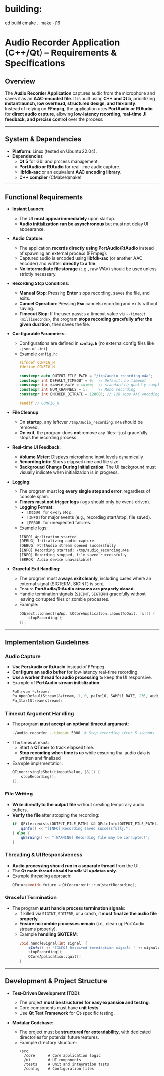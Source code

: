 # building:
cd build
cmake ..
make -j16


# **Audio Recorder Application (C++/Qt) – Requirements & Specifications**

## **Overview**
The **Audio Recorder Application** captures audio from the microphone and saves it as an **AAC-encoded file**. It is built using **C++ and Qt 5**, prioritizing **instant launch, low overhead, structured design, and flexibility**.  
Instead of relying on **FFmpeg**, the application uses **PortAudio or RtAudio** for **direct audio capture**, allowing **low-latency recording, real-time UI feedback, and precise control** over the process.

---

## **System & Dependencies**

- **Platform**: Linux (tested on Ubuntu 22.04).
- **Dependencies**:
    - **Qt 5** for GUI and process management.
    - **PortAudio or RtAudio** for real-time audio capture.
    - **libfdk-aac** or an equivalent **AAC encoding library**.
    - **C++ compiler** (CMake/qmake).

---

## **Functional Requirements**

- **Instant Launch**:
    - The UI **must appear immediately** upon startup.
    - **Audio initialization can be asynchronous** but must not delay UI appearance.

- **Audio Capture**:
    - The application **records directly using PortAudio/RtAudio** instead of spawning an external process (FFmpeg).
    - Captured audio is encoded using **libfdk-aac** (or another AAC encoder) and written **directly to a file**.
    - **No intermediate file storage** (e.g., raw WAV) should be used unless strictly necessary.

- **Recording Stop Conditions**:
    - **Manual Stop**: Pressing **Enter** stops recording, saves the file, and exits.
    - **Cancel Operation**: Pressing **Esc** cancels recording and exits without saving.
    - **Timeout Stop**: If the user passes a timeout value via `--timeout <milliseconds>`, the program **stops recording gracefully after the given duration**, then saves the file.

- **Configurable Parameters**:
    - Configurations are defined in **`config.h`** (no external config files like `.json` or `.ini`).
    - Example `config.h`:
      ```cpp
      #ifndef CONFIG_H
      #define CONFIG_H
  
      constexpr auto OUTPUT_FILE_PATH = "/tmp/audio_recording.m4a";
      constexpr int DEFAULT_TIMEOUT = 0;  // Default: no timeout
      constexpr int SAMPLE_RATE = 44100;  // Standard CD-quality sample rate
      constexpr int NUM_CHANNELS = 1;     // Mono recording
      constexpr int ENCODER_BITRATE = 128000; // 128 kbps AAC encoding
  
      #endif // CONFIG_H
      ```

- **File Cleanup**:
    - On **startup**, any leftover `/tmp/audio_recording.m4a` should be removed.
    - **On exit**, the program does **not** remove any files—just gracefully stops the recording process.

- **Real-time UI Feedback**:
    - **Volume Meter**: Displays microphone input levels dynamically.
    - **Recording Info**: Shows elapsed time and file size.
    - **Background Change During Initialization**: The UI background must visually indicate when initialization is in progress.

- **Logging**:
    - The program must **log every single step and error**, regardless of console spam.
    - **Timers must not trigger logs** (logs should only be event-driven).
    - **Logging Format**:
        - `[DEBUG]` for every step.
        - `[INFO]` for major events (e.g., recording start/stop, file saved).
        - `[ERROR]` for unexpected failures.
    - Example logs:
      ```bash
      [INFO] Application started  
      [DEBUG] Initializing audio capture  
      [DEBUG] PortAudio stream opened successfully  
      [INFO] Recording started: /tmp/audio_recording.m4a  
      [INFO] Recording stopped, file saved successfully  
      [ERROR] Audio device unavailable!  
      ```

- **Graceful Exit Handling**:
    - The program must **always exit cleanly**, including cases where an external signal (SIGTERM, SIGINT) is sent.
    - Ensure **PortAudio/RtAudio streams are properly closed**.
    - Handle termination signals (`SIGINT`, `SIGTERM`) gracefully without leaving corrupted files or zombie processes.
    - Example:
      ```cpp
      QObject::connect(qApp, &QCoreApplication::aboutToQuit, [&]() {
          stopRecording();
      });
      ```

---

## **Implementation Guidelines**

### **Audio Capture**
- **Use PortAudio or RtAudio** instead of FFmpeg.
- **Configure an audio buffer** for low-latency real-time recording.
- **Use a worker thread for audio processing** to keep the UI responsive.
- Example of **PortAudio stream initialization**:
  ```cpp
  PaStream *stream;
  Pa_OpenDefaultStream(&stream, 1, 0, paInt16, SAMPLE_RATE, 256, audioCallback, nullptr);
  Pa_StartStream(stream);
  ```

### **Timeout Argument Handling**
- The program **must accept an optional timeout argument**:
  ```bash
  ./audio_recorder --timeout 5000  # Stop recording after 5 seconds
  ```
- The timeout must:
    - Start a **QTimer** to track elapsed time.
    - **Stop recording when time is up** while ensuring that audio data is written and finalized.
- Example implementation:
  ```cpp
  QTimer::singleShot(timeoutValue, [&]() {
      stopRecording();
  });
  ```

### **File Writing**
- **Write directly to the output file** without creating temporary audio buffers.
- **Verify the file** after stopping the recording:
  ```cpp
  if (QFile::exists(OUTPUT_FILE_PATH) && QFileInfo(OUTPUT_FILE_PATH).size() > 0) {
      qInfo() << "[INFO] Recording saved successfully.";
  } else {
      qWarning() << "[WARNING] Recording file may be corrupted!";
  }
  ```

### **Threading & UI Responsiveness**
- **Audio processing should run in a separate thread** from the UI.
- The **Qt main thread should handle UI updates only**.
- Example threading approach:
  ```cpp
  QFuture<void> future = QtConcurrent::run(startRecording);
  ```

### **Graceful Termination**
- The program **must handle process termination signals**:
    - If killed via `SIGINT`, `SIGTERM`, or a crash, it **must finalize the audio file properly**.
    - **Ensure no zombie processes remain** (i.e., clean up PortAudio streams properly).
    - Example **handling SIGTERM**:
      ```cpp
      void handleSignal(int signal) {
          qInfo() << "[INFO] Received termination signal: " << signal;
          stopRecording();
          QCoreApplication::quit();
      }
      ```

---

## **Development & Project Structure**

- **Test-Driven Development (TDD)**:
    - The project **must be structured for easy expansion and testing**.
    - Core components must have **unit tests**.
    - Use **Qt Test Framework** for Qt-specific testing.

- **Modular Codebase**:
    - The project must be **structured for extendability**, with dedicated directories for potential future features.
    - Example directory structure:
      ```
      /src
        /core      # Core application logic
        /ui        # UI components
        /tests     # Unit and integration tests
        /config    # Configuration files
      ```  